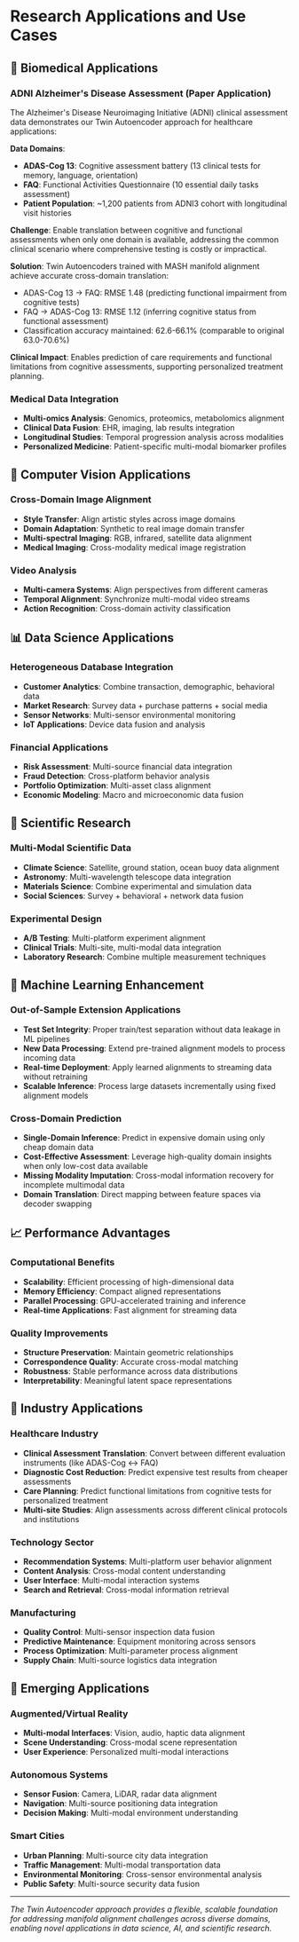 # Research Applications and Use Cases

## 🧠 Biomedical Applications

### ADNI Alzheimer's Disease Assessment (Paper Application)
The Alzheimer's Disease Neuroimaging Initiative (ADNI) clinical assessment data demonstrates our Twin Autoencoder approach for healthcare applications:

**Data Domains**:
- **ADAS-Cog 13**: Cognitive assessment battery (13 clinical tests for memory, language, orientation)
- **FAQ**: Functional Activities Questionnaire (10 essential daily tasks assessment)
- **Patient Population**: ~1,200 patients from ADNI3 cohort with longitudinal visit histories

**Challenge**: Enable translation between cognitive and functional assessments when only one domain is available, addressing the common clinical scenario where comprehensive testing is costly or impractical.

**Solution**: Twin Autoencoders trained with MASH manifold alignment achieve accurate cross-domain translation:
- ADAS-Cog 13 → FAQ: RMSE 1.48 (predicting functional impairment from cognitive tests)  
- FAQ → ADAS-Cog 13: RMSE 1.12 (inferring cognitive status from functional assessment)
- Classification accuracy maintained: 62.6-66.1% (comparable to original 63.0-70.6%)

**Clinical Impact**: Enables prediction of care requirements and functional limitations from cognitive assessments, supporting personalized treatment planning.

### Medical Data Integration
- **Multi-omics Analysis**: Genomics, proteomics, metabolomics alignment
- **Clinical Data Fusion**: EHR, imaging, lab results integration
- **Longitudinal Studies**: Temporal progression analysis across modalities
- **Personalized Medicine**: Patient-specific multi-modal biomarker profiles

## 🎯 Computer Vision Applications

### Cross-Domain Image Alignment
- **Style Transfer**: Align artistic styles across image domains
- **Domain Adaptation**: Synthetic to real image domain transfer
- **Multi-spectral Imaging**: RGB, infrared, satellite data alignment
- **Medical Imaging**: Cross-modality medical image registration

### Video Analysis
- **Multi-camera Systems**: Align perspectives from different cameras
- **Temporal Alignment**: Synchronize multi-modal video streams
- **Action Recognition**: Cross-domain activity classification

## 📊 Data Science Applications

### Heterogeneous Database Integration
- **Customer Analytics**: Combine transaction, demographic, behavioral data
- **Market Research**: Survey data + purchase patterns + social media
- **Sensor Networks**: Multi-sensor environmental monitoring
- **IoT Applications**: Device data fusion and analysis

### Financial Applications
- **Risk Assessment**: Multi-source financial data integration
- **Fraud Detection**: Cross-platform behavior analysis
- **Portfolio Optimization**: Multi-asset class alignment
- **Economic Modeling**: Macro and microeconomic data fusion

## 🔬 Scientific Research

### Multi-Modal Scientific Data
- **Climate Science**: Satellite, ground station, ocean buoy data alignment
- **Astronomy**: Multi-wavelength telescope data integration
- **Materials Science**: Combine experimental and simulation data
- **Social Sciences**: Survey + behavioral + network data fusion

### Experimental Design
- **A/B Testing**: Multi-platform experiment alignment
- **Clinical Trials**: Multi-site, multi-modal data integration
- **Laboratory Research**: Combine multiple measurement techniques

## 🤖 Machine Learning Enhancement

### Out-of-Sample Extension Applications
- **Test Set Integrity**: Proper train/test separation without data leakage in ML pipelines
- **New Data Processing**: Extend pre-trained alignment models to process incoming data
- **Real-time Deployment**: Apply learned alignments to streaming data without retraining
- **Scalable Inference**: Process large datasets incrementally using fixed alignment models

### Cross-Domain Prediction
- **Single-Domain Inference**: Predict in expensive domain using only cheap domain data
- **Cost-Effective Assessment**: Leverage high-quality domain insights when only low-cost data available
- **Missing Modality Imputation**: Cross-modal information recovery for incomplete multimodal data
- **Domain Translation**: Direct mapping between feature spaces via decoder swapping

## 📈 Performance Advantages

### Computational Benefits
- **Scalability**: Efficient processing of high-dimensional data
- **Memory Efficiency**: Compact aligned representations
- **Parallel Processing**: GPU-accelerated training and inference
- **Real-time Applications**: Fast alignment for streaming data

### Quality Improvements
- **Structure Preservation**: Maintain geometric relationships
- **Correspondence Quality**: Accurate cross-modal matching
- **Robustness**: Stable performance across data distributions
- **Interpretability**: Meaningful latent space representations

## 🎯 Industry Applications

### Healthcare Industry
- **Clinical Assessment Translation**: Convert between different evaluation instruments (like ADAS-Cog ↔ FAQ)
- **Diagnostic Cost Reduction**: Predict expensive test results from cheaper assessments
- **Care Planning**: Predict functional limitations from cognitive tests for personalized treatment
- **Multi-site Studies**: Align assessments across different clinical protocols and institutions

### Technology Sector
- **Recommendation Systems**: Multi-platform user behavior alignment
- **Content Analysis**: Cross-modal content understanding
- **User Interface**: Multi-modal interaction systems
- **Search and Retrieval**: Cross-modal information retrieval

### Manufacturing
- **Quality Control**: Multi-sensor inspection data fusion
- **Predictive Maintenance**: Equipment monitoring across sensors
- **Process Optimization**: Multi-parameter process alignment
- **Supply Chain**: Multi-source logistics data integration

## 🔮 Emerging Applications

### Augmented/Virtual Reality
- **Multi-modal Interfaces**: Vision, audio, haptic data alignment
- **Scene Understanding**: Cross-modal scene representation
- **User Experience**: Personalized multi-modal interactions

### Autonomous Systems
- **Sensor Fusion**: Camera, LiDAR, radar data alignment
- **Navigation**: Multi-source positioning data integration
- **Decision Making**: Multi-modal environment understanding

### Smart Cities
- **Urban Planning**: Multi-source city data integration
- **Traffic Management**: Multi-modal transportation data
- **Environmental Monitoring**: Cross-sensor environmental analysis
- **Public Safety**: Multi-source security data fusion

---

*The Twin Autoencoder approach provides a flexible, scalable foundation for addressing manifold alignment challenges across diverse domains, enabling novel applications in data science, AI, and scientific research.*
